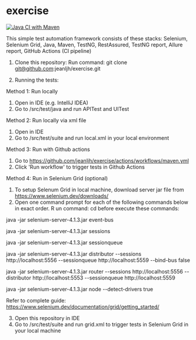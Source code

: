 # exercise

[![Java CI with Maven](https://github.com/jeanljh/exercise/actions/workflows/maven.yml/badge.svg)](https://github.com/jeanljh/exercise/actions/workflows/maven.yml)

This simple test automation framework consists of these stacks: Selenium, Selenium Grid, Java, Maven, TestNG, RestAssured, TestNG report, Allure report, GitHub Actions (CI pipeline)


1. Clone this repository: 
Run command: git clone git@github.com:jeanljh/exercise.git

2. Running the tests:

Method 1: Run locally
1. Open in IDE (e.g. IntelliJ IDEA)
2. Go to /src/test/java and run APITest and UITest

Method 2: Run locally via xml file
1. Open in IDE
2. Go to /src/test/suite and run local.xml in your local environment

Method 3: Run with Github actions
1. Go to https://github.com/jeanljh/exercise/actions/workflows/maven.yml
2. Click 'Run workflow' to trigger tests in Github Actions

Method 4: Run in Selenium Grid (optional)
1. To setup Selenum Grid in local machine, download server jar file from https://www.selenium.dev/downloads/
2. Open one command prompt for each of the following commands below in exact order. R
un command: cd <jar file directory> before execute these commands:

java -jar selenium-server-4.1.3.jar event-bus
  
java -jar selenium-server-4.1.3.jar sessions
  
java -jar selenium-server-4.1.3.jar sessionqueue
  
java -jar selenium-server-4.1.3.jar distributor --sessions http://localhost:5556 --sessionqueue http://localhost:5559 --bind-bus false
  
java -jar selenium-server-4.1.3.jar router --sessions http://localhost:5556 --distributor http://localhost:5553 --sessionqueue http://localhost:5559
  
java -jar selenium-server-4.1.3.jar node --detect-drivers true

Refer to complete guide: https://www.selenium.dev/documentation/grid/getting_started/

3. Open this repository in IDE
4. Go to /src/test/suite and run grid.xml to trigger tests in Selenium Grid in your local machine
